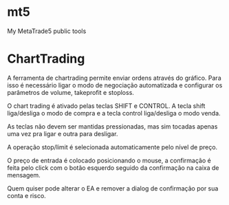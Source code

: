 # mt5
My MetaTrade5 public tools

# ChartTrading

A ferramenta de chartrading permite enviar ordens através do gráfico. 
Para isso é necessário ligar o modo de negociação automatizada e configurar os parâmetros de volume, takeprofit e stoploss.

O chart trading é ativado pelas teclas SHIFT e CONTROL. A tecla shift liga/desliga o modo de compra e a tecla control liga/desliga o modo venda.

As teclas não devem ser mantidas pressionadas, mas sim tocadas apenas uma vez pra ligar e outra para desligar.

A operação stop/limit é selecionada automaticamente pelo nível de preço.

O preço de entrada é colocado posicionando o mouse, a confirmação é feita pelo click com o botão esquerdo seguido da confirmação na caixa de mensagem.

Quem quiser pode alterar o EA e remover a dialog de confirmação por sua conta e risco.
